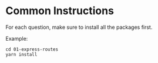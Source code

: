 # Common Instructions

For each question, make sure to install all the packages first.

Example:
```
cd 01-express-routes
yarn install
```